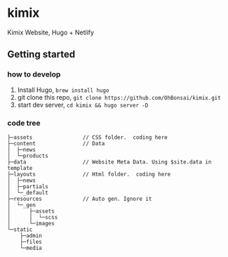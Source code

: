 # kimix

Kimix Website,  Hugo + Netlify


## Getting started

### how to develop
1. Install Hugo, `brew install hugo`
2. git clone this repo, `git clone https://github.com/OhBonsai/kimix.git`
3. start dev server, `cd kimix && hugo server -D`

### code tree
```
├─assets                // CSS folder.  coding here
├─content               // Data 
│  ├─news
│  └─products
├─data                  // Website Meta Data. Using $site.data in template
├─layouts               // Html folder.  coding here
│  ├─news              
│  ├─partials
│  └─_default
├─resources             // Auto gen. Ignore it
│  └─_gen
│      ├─assets
│      │  └─scss
│      └─images
└─static
    ├─admin
    ├─files
    └─media
```
